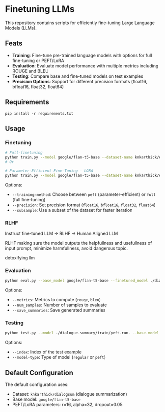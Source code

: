 # Finetuning LLMs
This repository contains scripts for efficiently fine-tuning Large Language Models (LLMs).

## Feats

- **Training**: Fine-tune pre-trained language models with options for full fine-tuning or PEFT/LoRA
- **Evaluation**: Evaluate model performance with multiple metrics including ROUGE and BLEU
- **Testing**: Compare base and fine-tuned models on test examples
- **Precision Options**: Support for different precision formats (float16, bfloat16, float32, float64)

## Requirements

```
pip install -r requirements.txt
```

## Usage

### Finetuning

```bash
# Full-finetuning
python train.py --model google/flan-t5-base --dataset-name knkarthick/dialogsum --training-method full
# Or

# Parameter-Efficient Fine-Tuning - LORA
python train.py --model google/flan-t5-base --dataset-name knkarthick/dialogsum --training-method peft
```

Options:
- `--training-method`: Choose between `peft` (parameter-efficient) or `full` (full fine-tuning)
- `--precision`: Set precision format (`float16`, `bfloat16`, `float32`, `float64`)
- `--subsample`: Use a subset of the dataset for faster iteration

### RLHF

Instruct fine-tuned LLM -> RLHF -> Human Aligned LLM

RLHF making sure the model outputs the helpfullness and usefullness of input prompt, minimize harmfullness, avoid dangerous topic. 

detoxifying llm

### Evaluation

```bash
python eval.py --base_model google/flan-t5-base --finetuned_model ./dialogue-summary/train/peft-run-
```

Options:
- `--metrics`: Metrics to compute (`rouge`, `bleu`)
- `--num_samples`: Number of samples to evaluate
- `--save_summaries`: Save generated summaries

### Testing

```bash
python test.py --model ./dialogue-summary/train/peft-run- --base-model google/flan-t5-base
```

Options:
- `--index`: Index of the test example
- `--model-type`: Type of model (`regular` or `peft`)


## Default Configuration

The default configuration uses:
- Dataset: `knkarthick/dialogsum` (dialogue summarization)
- Base model: `google/flan-t5-base`
- PEFT/LoRA parameters: r=16, alpha=32, dropout=0.05
